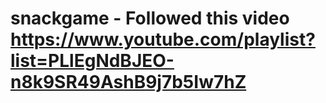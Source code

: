 # snackgame - Followed this video https://www.youtube.com/playlist?list=PLlEgNdBJEO-n8k9SR49AshB9j7b5Iw7hZ
